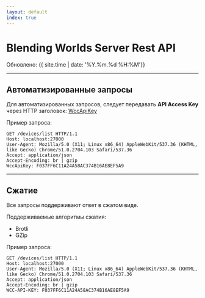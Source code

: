 ```yaml
---
layout: default
index: true
---
```

# Blending Worlds Server Rest API
Обновлено: {{ site.time | date: '%Y.%m.%d %H:%M'}}

***
## Автоматизированные запросы
Для автоматизированных запросов, следует передавать **API Access Key** через HTTP заголовок: <u>WccApiKey</u>

Пример запроса:
```http
GET /devices/list HTTP/1.1
Host: localhost:27000
User-Agent: Mozilla/5.0 (X11; Linux x86_64) AppleWebKit/537.36 (KHTML, like Gecko) Chrome/51.0.2704.103 Safari/537.36
Accept: application/json
Accept-Encoding: br | gzip
WccApiKey: F037FF6C11A24A58AC374B16AE8EF5A9
```

***
## Сжатие
Все запросы поддерживают ответ в сжатом виде.

Поддерживаемые алгоритмы сжатия:
 - Brotli
 - GZip

Пример запроса:
```http
GET /devices/list HTTP/1.1
Host: localhost:27000
User-Agent: Mozilla/5.0 (X11; Linux x86_64) AppleWebKit/537.36 (KHTML, like Gecko) Chrome/51.0.2704.103 Safari/537.36
Accept: application/json
Accept-Encoding: br | gzip
WCC-API-KEY: F037FF6C11A24A58AC374B16AE8EF5A9
```